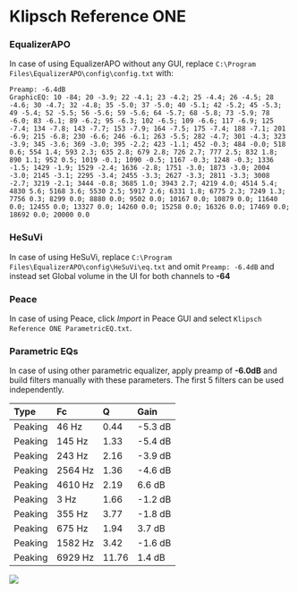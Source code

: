 # Klipsch Reference ONE

### EqualizerAPO
In case of using EqualizerAPO without any GUI, replace `C:\Program Files\EqualizerAPO\config\config.txt`
with:
```
Preamp: -6.4dB
GraphicEQ: 10 -84; 20 -3.9; 22 -4.1; 23 -4.2; 25 -4.4; 26 -4.5; 28 -4.6; 30 -4.7; 32 -4.8; 35 -5.0; 37 -5.0; 40 -5.1; 42 -5.2; 45 -5.3; 49 -5.4; 52 -5.5; 56 -5.6; 59 -5.6; 64 -5.7; 68 -5.8; 73 -5.9; 78 -6.0; 83 -6.1; 89 -6.2; 95 -6.3; 102 -6.5; 109 -6.6; 117 -6.9; 125 -7.4; 134 -7.8; 143 -7.7; 153 -7.9; 164 -7.5; 175 -7.4; 188 -7.1; 201 -6.9; 215 -6.8; 230 -6.6; 246 -6.1; 263 -5.5; 282 -4.7; 301 -4.3; 323 -3.9; 345 -3.6; 369 -3.0; 395 -2.2; 423 -1.1; 452 -0.3; 484 -0.0; 518 0.6; 554 1.4; 593 2.3; 635 2.8; 679 2.8; 726 2.7; 777 2.5; 832 1.8; 890 1.1; 952 0.5; 1019 -0.1; 1090 -0.5; 1167 -0.3; 1248 -0.3; 1336 -1.5; 1429 -1.9; 1529 -2.4; 1636 -2.8; 1751 -3.0; 1873 -3.0; 2004 -3.0; 2145 -3.1; 2295 -3.4; 2455 -3.3; 2627 -3.3; 2811 -3.3; 3008 -2.7; 3219 -2.1; 3444 -0.8; 3685 1.0; 3943 2.7; 4219 4.0; 4514 5.4; 4830 5.6; 5168 3.6; 5530 2.5; 5917 2.6; 6331 1.8; 6775 2.3; 7249 1.3; 7756 0.3; 8299 0.0; 8880 0.0; 9502 0.0; 10167 0.0; 10879 0.0; 11640 0.0; 12455 0.0; 13327 0.0; 14260 0.0; 15258 0.0; 16326 0.0; 17469 0.0; 18692 0.0; 20000 0.0
```

### HeSuVi
In case of using HeSuVi, replace `C:\Program Files\EqualizerAPO\config\HeSuVi\eq.txt` and omit `Preamp:
-6.4dB` and instead set Global volume in the UI for both channels to **-64**

### Peace
In case of using Peace, click *Import* in Peace GUI and select `Klipsch Reference ONE ParametricEQ.txt`.

### Parametric EQs
In case of using other parametric equalizer, apply preamp of **-6.0dB** and build filters manually with
these parameters. The first 5 filters can be used independently.

| Type    | Fc      |     Q | Gain    |
|:--------|:--------|:------|:--------|
| Peaking | 46 Hz   |  0.44 | -5.3 dB |
| Peaking | 145 Hz  |  1.33 | -5.4 dB |
| Peaking | 243 Hz  |  2.16 | -3.9 dB |
| Peaking | 2564 Hz |  1.36 | -4.6 dB |
| Peaking | 4610 Hz |  2.19 | 6.6 dB  |
| Peaking | 3 Hz    |  1.66 | -1.2 dB |
| Peaking | 355 Hz  |  3.77 | -1.8 dB |
| Peaking | 675 Hz  |  1.94 | 3.7 dB  |
| Peaking | 1582 Hz |  3.42 | -1.6 dB |
| Peaking | 6929 Hz | 11.76 | 1.4 dB  |

![](https://raw.githubusercontent.com/jaakkopasanen/AutoEq/master/results/innerfidelity/sbaf-serious/Klipsch%20Reference%20ONE/Klipsch%20Reference%20ONE.png)